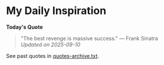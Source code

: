 # My Daily Inspiration

**Today's Quote**  
> "The best revenge is massive success." — Frank Sinatra  
*Updated on 2025-09-10*

See past quotes in [quotes-archive.txt](quotes-archive.txt).